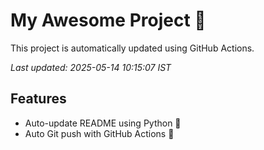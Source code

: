 # My Awesome Project 🚀

This project is automatically updated using GitHub Actions.

_Last updated: 2025-05-14 10:15:07 IST_

## Features
- Auto-update README using Python 🐍
- Auto Git push with GitHub Actions 🤖
